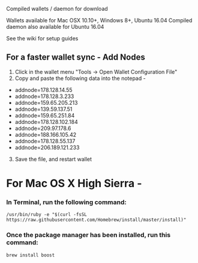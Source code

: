 Compiled wallets / daemon for download

Wallets available for Mac OSX 10.10+, Windows 8+, Ubuntu 16.04
Compiled daemon also available for Ubuntu 16.04

See the wiki for setup guides

## For a faster wallet sync - Add Nodes

1.  Click in the wallet menu "Tools -> Open Wallet Configuration File"
2.  Copy and paste the following data into the notepad -


* addnode=178.128.14.55
* addnode=178.128.3.233
* addnode=159.65.205.213
* addnode=139.59.137.51
* addnode=159.65.251.84
* addnode=178.128.102.184
* addnode=209.97.178.6
* addnode=188.166.105.42
* addnode=178.128.55.137
* addnode=206.189.121.233

3.  Save the file, and restart wallet

# For Mac OS X High Sierra -

### In Terminal, run the following command:

`/usr/bin/ruby -e "$(curl -fsSL https://raw.githubusercontent.com/Homebrew/install/master/install)"`

### Once the package manager has been installed, run this command: 

`brew install boost`
